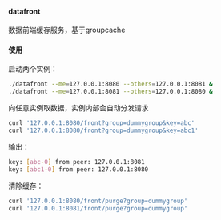 #### datafront
数据前端缓存服务，基于groupcache

#### 使用
启动两个实例：
```bash
./datafront --me=127.0.0.1:8080 --others=127.0.0.1:8081 &
./datafront --me=127.0.0.1:8081 --others=127.0.0.1:8080 &
```
向任意实例取数据，实例内部会自动分发请求
```bash
curl '127.0.0.1:8080/front?group=dummygroup&key=abc'
curl '127.0.0.1:8080/front?group=dummygroup&key=abc1'
```
输出：
```bash
key: [abc-0] from peer: 127.0.0.1:8081
key: [abc1-0] from peer: 127.0.0.1:8080
```
清除缓存：
```bash
curl '127.0.0.1:8080/front/purge?group=dummygroup'
curl '127.0.0.1:8081/front/purge?group=dummygroup'
```